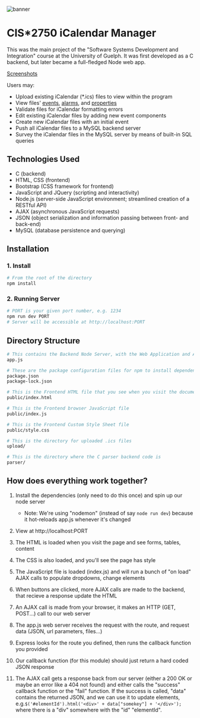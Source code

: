 ![banner](https://i.imgur.com/8HphtJG.png)
# CIS\*2750 iCalendar Manager

This was the main project of the "Software Systems Development and Integration" course at the University of Guelph. It was first developed as a C backend, but later became a full-fledged Node web app.

[Screenshots](https://github.com/jnguyen1098/iCalendarManager/wiki/Screenshots)

Users may:
- Upload existing iCalendar (\*.ics) files to view within the program
- View files' [events](https://github.com/jnguyen1098/iCalendarStresser/wiki/Glossary#event), [alarms](https://github.com/jnguyen1098/iCalendarStresser/wiki/Glossary#alarm), and [properties](https://github.com/jnguyen1098/iCalendarStresser/wiki/Glossary#property)
- Validate files for iCalendar formatting errors
- Edit existing iCalendar files by adding new event components
- Create new iCalendar files with an initial event
- Push all iCalendar files to a MySQL backend server 
- Survey the iCalendar files in the MySQL server by means of built-in SQL queries

## Technologies Used
- C (backend)
- HTML, CSS (frontend)
- Bootstrap (CSS framework for frontend)
- JavaScript and JQuery (scripting and interactivity)
- Node.js (server-side JavaScript environment; streamlined creation of a RESTful API)
- AJAX (asynchronous JavaScript requests)
- JSON (object serialization and information passing between front- and back-end)
- MySQL (database persistence and querying)


## Installation

### 1. Install

```Bash
# From the root of the directory
npm install
```

### 2. Running Server

```Bash
# PORT is your given port number, e.g. 1234
npm run dev PORT
# Server will be accessible at http://localhost:PORT
```

## Directory Structure

```Bash
# This contains the Backend Node Server, with the Web Application and API
app.js

# These are the package configuration files for npm to install dependencies
package.json
package-lock.json

# This is the Frontend HTML file that you see when you visit the document root
public/index.html

# This is the Frontend browser JavaScript file
public/index.js

# This is the Frontend Custom Style Sheet file
public/style.css

# This is the directory for uploaded .ics files
upload/

# This is the directory where the C parser backend code is
parser/
```


## How does everything work together?

1. Install the dependencies (only need to do this once) and spin up our node server
    * Note: We're using "nodemon" (instead of say `node run dev`) because it hot-reloads app.js whenever it's changed

2. View at http://localhost:PORT

3. The HTML is loaded when you visit the page and see forms, tables, content

4. The CSS is also loaded, and you'll see the page has style 

5. The JavaScript file is loaded (index.js) and will run a bunch of "on load" AJAX calls to populate dropdowns, change elements

6. When buttons are clicked, more AJAX calls are made to the backend, that recieve a response update the HTML

7. An AJAX call is made from your browser, it makes an HTTP (GET, POST...) call to our web server

8. The app.js web server receives the request with the route, and request data (JSON, url parameters, files...)

9. Express looks for the route you defined, then runs the callback function you provided

10. Our callback function (for this module) should just return a hard coded JSON response

11. The AJAX call gets a response back from our server (either a 200 OK or maybe an error like a 404 not found) and either calls the "success" callback function or the "fail" function. If the success is called, "data" contains the returned JSON, and we can use it to update elements, e.g.`$('#elementId').html('<div>' + data["somekey"] + '</div>');` where there is a "div" somewhere with the "id" "elementId".
